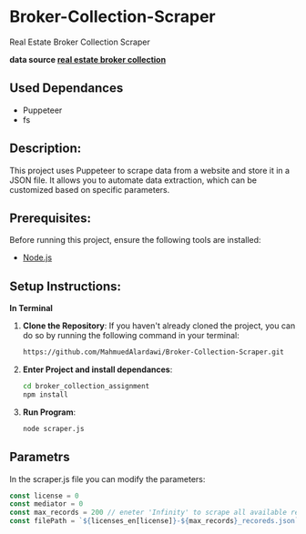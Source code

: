 # Broker-Collection-Scraper
Real Estate Broker Collection Scraper

**data source [real estate broker collection](https://eservicesredp.rega.gov.sa/auth/queries/Brokerage)**

## Used Dependances
- Puppeteer
- fs

## Description:
This project uses Puppeteer to scrape data from a website and store it in a JSON file. It allows you to automate data extraction, which can be customized based on specific parameters.

## Prerequisites:
Before running this project, ensure the following tools are installed:

- [Node.js](https://nodejs.org/)

## Setup Instructions:

**In Terminal**

1. **Clone the Repository**:
   If you haven't already cloned the project, you can do so by running the following command in your terminal:
   ```bash
   https://github.com/MahmuedAlardawi/Broker-Collection-Scraper.git

2. **Enter Project and install dependances**:
   ```bash
   cd broker_collection_assignment
   npm install

3. **Run Program**:
   ```bash
   node scraper.js

## Parametrs
In the scraper.js file you can modify the parameters:
  ```javascript
  const license = 0
  const mediator = 0
  const max_records = 200 // eneter 'Infinity' to scrape all available recoreds
  const filePath = `${licenses_en[license]}-${max_records}_recoreds.json`;
